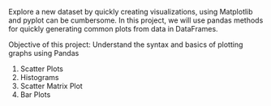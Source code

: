 Explore a new dataset by quickly creating visualizations, using Matplotlib and pyplot can be cumbersome. 
In this project, we will use pandas methods for quickly generating common plots from data in DataFrames.

Objective of this project: Understand the syntax and basics of plotting graphs using Pandas
1. Scatter Plots
2. Histograms
3. Scatter Matrix Plot
4. Bar Plots

